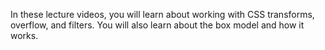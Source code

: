 In these lecture videos, you will learn about working with CSS transforms, overflow, and filters. You will also learn about the box model and how it works.
